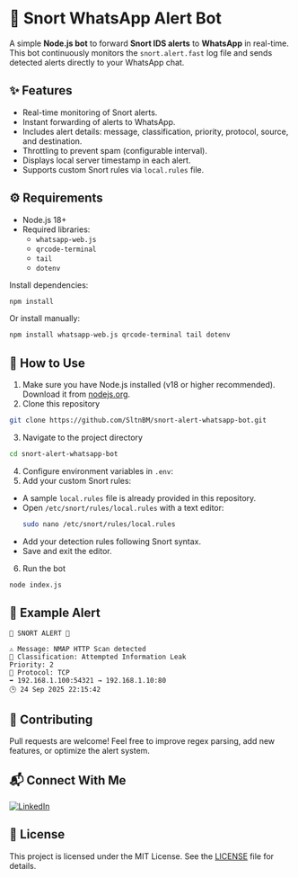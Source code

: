 # 🚨 Snort WhatsApp Alert Bot
A simple **Node.js bot** to forward **Snort IDS alerts** to **WhatsApp** in real-time.
This bot continuously monitors the `snort.alert.fast` log file and sends detected alerts directly to your WhatsApp chat.

## ✨ Features
- Real-time monitoring of Snort alerts.
- Instant forwarding of alerts to WhatsApp.
- Includes alert details: message, classification, priority, protocol, source, and destination.
- Throttling to prevent spam (configurable interval).
- Displays local server timestamp in each alert.
- Supports custom Snort rules via `local.rules` file.

## ⚙️ Requirements
- Node.js 18+
- Required libraries:
  - `whatsapp-web.js`
  - `qrcode-terminal`
  - `tail`
  - `dotenv`

Install dependencies:
```bash
npm install
```

Or install manually:
```bash
npm install whatsapp-web.js qrcode-terminal tail dotenv
```

## 🚀 How to Use
1. Make sure you have Node.js installed (v18 or higher recommended). Download it from [nodejs.org](https://nodejs.org/).
2. Clone this repository
```bash
git clone https://github.com/SltnBM/snort-alert-whatsapp-bot.git
```
3. Navigate to the project directory
```bash
cd snort-alert-whatsapp-bot
```
4. Configure environment variables in `.env`:
5. Add your custom Snort rules:
- A sample `local.rules` file is already provided in this repository.
- Open `/etc/snort/rules/local.rules` with a text editor:
  ```bash
  sudo nano /etc/snort/rules/local.rules
  ```
- Add your detection rules following Snort syntax.
- Save and exit the editor.
6. Run the bot
```bash
node index.js
```

## 📝 Example Alert
```plaintext
🚨 SNORT ALERT 🚨

⚠️ Message: NMAP HTTP Scan detected
📖 Classification: Attempted Information Leak
Priority: 2
📡 Protocol: TCP
➡️ 192.168.1.100:54321 → 192.168.1.10:80
🕒 24 Sep 2025 22:15:42
```

## 🤝 Contributing
Pull requests are welcome! Feel free to improve regex parsing, add new features, or optimize the alert system.

## 📬 Connect With Me
[![LinkedIn](https://img.shields.io/badge/LinkedIn-Sultan%20Badra-blue?logo=linkedin\&logoColor=white\&style=flat-square)](https://www.linkedin.com/in/sultan-badra)

## 📄 License
This project is licensed under the MIT License. See the [LICENSE](./LICENSE) file for details.
